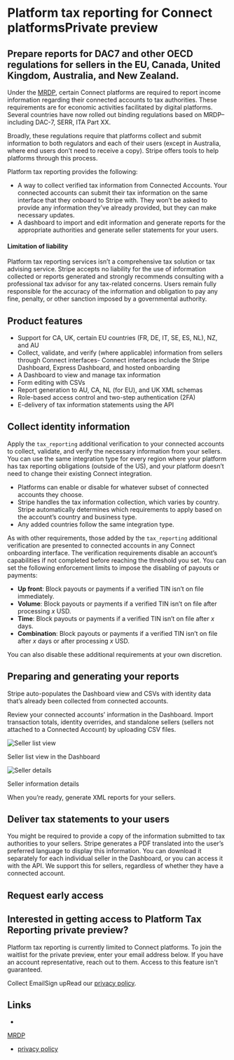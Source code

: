 # Platform tax reporting for Connect platformsPrivate preview

## Prepare reports for DAC7 and other OECD regulations for sellers in the EU, Canada, United Kingdom, Australia, and New Zealand.

Under the
[MRDP](https://www.oecd.org/en/topics/sub-issues/international-tax-compliance-policies-and-best-practices/model-reporting-rules-for-digital-platforms.html),
certain Connect platforms are required to report income information regarding
their connected accounts to tax authorities. These requirements are for economic
activities facilitated by digital platforms. Several countries have now rolled
out binding regulations based on MRDP–including DAC-7, SERR, ITA Part XX.

Broadly, these regulations require that platforms collect and submit information
to both regulators and each of their users (except in Australia, where end users
don’t need to receive a copy). Stripe offers tools to help platforms through
this process.

Platform tax reporting provides the following:

- A way to collect verified tax information from Connected Accounts. Your
connected accounts can submit their tax information on the same interface that
they onboard to Stripe with. They won’t be asked to provide any information
they’ve already provided, but they can make necessary updates.
- A dashboard to import and edit information and generate reports for the
appropriate authorities and generate seller statements for your users.

#### Limitation of liability

Platform tax reporting services isn’t a comprehensive tax solution or tax
advising service. Stripe accepts no liability for the use of information
collected or reports generated and strongly recommends consulting with a
professional tax advisor for any tax-related concerns. Users remain fully
responsible for the accuracy of the information and obligation to pay any fine,
penalty, or other sanction imposed by a governmental authority.

## Product features

- Support for CA, UK, certain EU countries (FR, DE, IT, SE, ES, NL), NZ, and AU
- Collect, validate, and verify (where applicable) information from sellers
through Connect interfaces- Connect interfaces include the Stripe Dashboard,
Express Dashboard, and hosted onboarding
- A Dashboard to view and manage tax information
- Form editing with CSVs
- Report generation to AU, CA, NL (for EU), and UK XML schemas
- Role-based access control and two-step authentication (2FA)
- E-delivery of tax information statements using the API

## Collect identity information

Apply the `tax_reporting` additional verification to your connected accounts to
collect, validate, and verify the necessary information from your sellers. You
can use the same integration type for every region where your platform has tax
reporting obligations (outside of the US), and your platform doesn’t need to
change their existing Connect integration.

- Platforms can enable or disable for whatever subset of connected accounts they
choose.
- Stripe handles the tax information collection, which varies by country. Stripe
automatically determines which requirements to apply based on the account’s
country and business type.
- Any added countries follow the same integration type.

As with other requirements, those added by the `tax_reporting` additional
verification are presented to connected accounts in any Connect onboarding
interface. The verification requirements disable an account’s capabilities if
not completed before reaching the threshold you set. You can set the following
enforcement limits to impose the disabling of payouts or payments:

- **Up front**: Block payouts or payments if a verified TIN isn’t on file
immediately.
- **Volume**: Block payouts or payments if a verified TIN isn’t on file after
processing *x* USD.
- **Time**: Block payouts or payments if a verified TIN isn’t on file after *x*
days.
- **Combination**: Block payouts or payments if a verified TIN isn’t on file
after *x* days or after processing *x* USD.

You can also disable these additional requirements at your own discretion.

## Preparing and generating your reports

Stripe auto-populates the Dashboard view and CSVs with identity data that’s
already been collected from connected accounts.

Review your connected accounts’ information in the Dashboard. Import transaction
totals, identity overrides, and standalone sellers (sellers not attached to a
Connected Account) by uploading CSV files.

![Seller list
view](https://b.stripecdn.com/docs-statics-srv/assets/global-tax-reporting-seller-view.9874379a85397e9a41f0910dd0235b8e.png)

Seller list view in the Dashboard

![Seller
details](https://b.stripecdn.com/docs-statics-srv/assets/global-tax-reporting-seller-details-full.47bd6156fb3dcfc8f5f7de5412ddd5c6.png)

Seller information details

When you’re ready, generate XML reports for your sellers.

## Deliver tax statements to your users

You might be required to provide a copy of the information submitted to tax
authorities to your sellers. Stripe generates a PDF translated into the user’s
preferred language to display this information. You can download it separately
for each individual seller in the Dashboard, or you can access it with the API.
We support this for sellers, regardless of whether they have a connected
account.

## Request early access

## Interested in getting access to Platform Tax Reporting private preview?

Platform tax reporting is currently limited to Connect platforms. To join the
waitlist for the private preview, enter your email address below. If you have an
account representative, reach out to them. Access to this feature isn't
guaranteed.

Collect EmailSign upRead our [privacy policy](https://stripe.com/privacy).

## Links

-
[MRDP](https://www.oecd.org/en/topics/sub-issues/international-tax-compliance-policies-and-best-practices/model-reporting-rules-for-digital-platforms.html)
- [privacy policy](https://stripe.com/privacy)